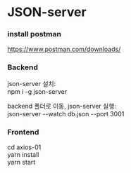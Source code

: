 # JSON-server

### install postman
https://www.postman.com/downloads/
 
### Backend  
json-server 설치:  
npm i -g json-server  

backend 폴더로 이동, json-server 실행:  
json-server --watch db.json --port 3001  

### Frontend  
cd axios-01  
yarn install  
yarn start

